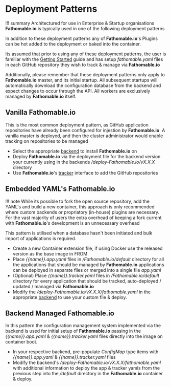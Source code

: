 # Deployment Patterns

!!! summary
		Architectured for use in Enterprise & Startup organisations **Fathomable.io** is typically used in one of the following deployment patterns

In addition to these deployment patterns any of **Fathomable.io**'s Plugins can be hot added to the deployment or baked into the container.

Its assumed that prior to using any of these deployment patterns, the user is familiar with the [Getting Started](../getting-started.md) guide and has setup _fathomable.yaml_ files in each GitHub repository they wish to track & manage via **Fathomable.io**

Additionally, please remember that these deployment patterns only apply to **Fathomable.io** master, and its initial startup. All subsequent startups will automatically download the configuration database from the backend and expect changes to occur through the API. All workers are exclusively managed by **Fathomable.io** itself.

## Vanilla Fathomable.io

This is the most common deployment pattern, as GitHub application repositories have already been configured for injestion by **Fathomable.io**. A vanilla master is deployed, and then the cluster administrator would enable tracking on repositories to be managed

* Select the appropriate [backend](../backends) to install **Fathomable.io** on
* Deploy **Fathomable.io** via the deployment file for the backend version your currently using in the backends _/deploy-Fathomable.io/vX.X.X_ directory
* Use **Fathomable.io**'s [tracker](../rest-apis/tracker.md) interface to add the GitHub repositories

## Embedded YAML's Fathomable.io

!!! note
		While its possible to fork the open source repository, add the YAML's and build a new container, this approach is only recommended where custom backends or propriatory (in-house) plugins are necessary. For the vast majority of users the extra overhead of keeping a fork current with **Fathomable.io**'s development is an unnecessary overhead

This pattern is utilised when a database hasn't been initiated and bulk import of applications is required.

* Create a new Container extension file, if using Docker use the released version as the base image in FROM
* Place _{{name}}.app.yaml_ files in _/Fathomable.io/default_ directory for all the applications that should be managed by **Fathomable.io** applications can be deployed in separate files or merged into a single file _app.yaml_
* (Optional) Place _{{name}}.tracker.yaml_ files in _/Fathomable.io/default_ directory for every application that should be tracked, auto-deployed / updated / managed via **Fathomable.io**
* Modify the _/deploy-Fathomable.io/vX.X.X/fathomable.yaml_ in the appropriate [backend](../backends) to use your custom file & deploy.

## Backend Managed Fathomable.io

In this pattern the configuration management system implemented via the backend is used for initial setup of **Fathomable.io** passing in the _{{name}}.app.yaml_ & _{{name}}.tracker.yaml_ files directly into the image on container boot.

* In your respective backend, pre-populate _ConfigMap_ type items with _{{name}}.app.yaml_ & _{{name}}.tracker.yaml_ files
* Modify the backend's _/deploy-Fathomable.io/vX.X.X/fathomable.yaml_ with additional information to deploy the app & tracker yamls from the previous step into the _/default_ directory in the **Fathomable.io** container & deploy.
